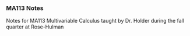 ### MA113 Notes
Notes for MA113 Multivariable Calculus taught by Dr. Holder during the fall quarter at Rose-Hulman
